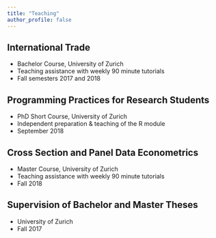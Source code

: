 ```yaml
---
title: "Teaching"
author_profile: false
---
```



## International Trade

- Bachelor Course, University of Zurich
- Teaching assistance with weekly 90 minute tutorials
- Fall semesters 2017 and 2018

## Programming Practices for Research Students

- PhD Short Course, University of Zurich
- Independent preparation & teaching of the R module
- September 2018

## Cross Section and Panel Data Econometrics

- Master Course, University of Zurich
- Teaching assistance with weekly 90 minute tutorials
- Fall 2018

## Supervision of Bachelor and Master Theses

- University of Zurich
- Fall 2017
